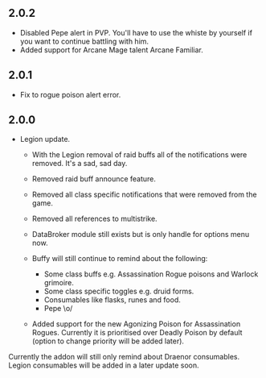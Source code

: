 ## 2.0.2
* Disabled Pepe alert in PVP. You'll have to use the whiste by yourself if you want to continue battling with him.
* Added support for Arcane Mage talent Arcane Familiar.

## 2.0.1
* Fix to rogue poison alert error.

## 2.0.0 
* Legion update.
	* With the Legion removal of raid buffs all of the notifications were removed. It's a sad, sad day.
	* Removed raid buff announce feature.
	* Removed all class specific notifications that were removed from the game.
	* Removed all references to multistrike.
	* DataBroker module still exists but is only handle for options menu now.
	
	* Buffy will still continue to remind about the following:
		* Some class buffs e.g. Assassination Rogue poisons and Warlock grimoire.
		* Some class specific toggles e.g. druid forms.
		* Consumables like flasks, runes and food.
		* Pepe \o/
	* Added support for the new Agonizing Poison for Assassination Rogues. Currently it is prioritised over Deadly Poison by default (option to change priority will be added later).
	
Currently the addon will still only remind about Draenor consumables. Legion consumables will be added in a later update soon.